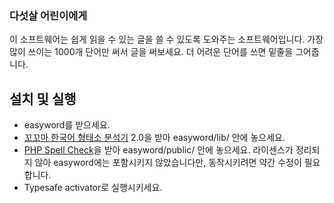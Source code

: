 ### 다섯살 어린이에게 ###

이 소프트웨어는 쉽게 읽을 수 있는 글을 쓸 수 있도록 도와주는
소프트웨어입니다.  가장 많이 쓰이는 1000개 단어만 써서 글을 써보세요.
더 어려운 단어를 쓰면 밑줄을 그어줍니다.

## 설치 및 실행 ##

* easyword를 받으세요.
* [꼬꼬마 한국어 형태소 분석기](http://kkma.snu.ac.kr/documents/index.jsp)
2.0을 받아 easyword/lib/ 안에 놓으세요.
* [PHP Spell Check](http://www.phpspellcheck.com)을 받아
  easyword/public/ 안에 놓으세요. 라이센스가 정리되지 않아 easyword에는
  포함시키지 않았습니다만, 동작시키려면 약간 수정이 필요합니다.
* Typesafe activator로 실행시키세요.
